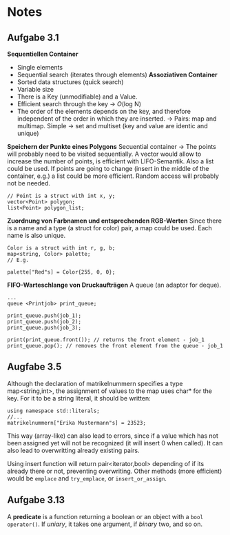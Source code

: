 # Notes
## Aufgabe 3.1
**Sequentiellen Container**
- Single elements
- Sequential search (iterates through elements)
**Assoziativen Container**
- Sorted data structures (quick search)
- Variable size
- There is a Key (unmodifiable) and a Value.
- Efficient search through the key -> *O*(log N)
- The order of the elements depends on the key, and therefore independent of the order in which they are inserted.
-> Pairs: map and multimap. Simple -> set and multiset (key and value are identic and unique)


**Speichern der Punkte eines Polygons**
Secuential container -> The points will probably need to be visited sequentially. A vector would allow to increase the number of points, is efficient with LIFO-Semantik.
Also a list could be used. If points are going to change (insert in the middle of the container, e.g.) a list could be more efficient. Random access will probably not be needed. 
```
// Point is a struct with int x, y;
vector<Point> polygon;
list<Point> polygon_list;
```
**Zuordnung von Farbnamen und entsprechenden RGB-Werten**
Since there is a name and a type (a struct for color) pair, a map could be used. Each name is also unique.
```
Color is a struct with int r, g, b;
map<string, Color> palette;
// E.g.

palette["Red"s] = Color{255, 0, 0};
```
**FIFO-Warteschlange von Druckaufträgen**
A queue (an adaptor for deque).
```
...
queue <Printjob> print_queue;

print_queue.push(job_1);  
print_queue.push(job_2);  
print_queue.push(job_3);  
 
print(print_queue.front()); // returns the front element - job_1
print_queue.pop(); // removes the front element from the queue - job_1

```

## Augfabe 3.5
Although the declaration of matrikelnummern specifies a type map<string,int>, the assignment of values to the map uses char* for the key. For it to be a string literal, it should be written:
```
using namespace std::literals;
//...
matrikelnummern["Erika Mustermann"s] = 23523;
```
This way (array-like) can also lead to errors, since if a value which has not been assigned yet will not be recognized (it will insert 0 when called). It can also lead to overwritting already existing pairs.

Using insert function will return pair<iterator,bool> depending of if its already there or not, preventing overwriting. Other methods (more efficient) would be `emplace` and `try_emplace`, or `insert_or_assign`.

## Aufgabe 3.13
A **predicate** is a function returning a boolean or an object with a `bool operator()`. If *uniary*, it takes one argument, if *binary* two, and so on.
